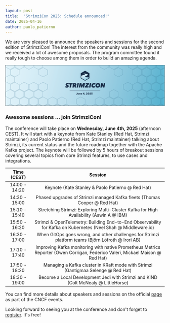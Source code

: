 ```yaml
---
layout: post
title:  "StrimziCon 2025: Schedule announced!"
date: 2025-04-16
author: paolo_patierno
---
```


We are very pleased to announce the speakers and sessions for the second edition of StrimziCon!
The interest from the community was really high and we received a lot of awesome proposals.
The program committee found it really tough to choose among them in order to build an amazing agenda.

<!--more-->

![StrimziCon 2025 Banner](/assets/images/posts/2025-01-29-strimzicon2025-banner.png)

### Awesome sessions ... join StrimziCon! 

The conference will take place on <b>Wednesday, June 4th, 2025</b> (afternoon CEST).
It will start with a keynote from Kate Stanley (Red Hat, Strimzi maintainer) and Paolo Patierno (Red Hat, Strimzi maintainer) talking about Strimzi, its current status and the future roadmap together with the Apache Kafka project.
The keynote will be followed by 5 hours of breakout sessions covering several topics from core Strimzi features, to use cases and integrations.

| Time (CEST) | Session |
|:---:|:---:|
| 14:00 - 14:20 | Keynote (Kate Stanley & Paolo Patierno @ Red Hat) |
| 14:30 - 15:00 | Phased upgrades of Strimzi managed Kafka fleets (Thomas Cooper @ Red Hat) |
| 15:10 - 15:40 | Stretching Strimzi: Exploring Multi-Cluster Kafka for High Availability (Aswin A @ IBM) |
| 15:50 - 16:20 | Strimzi & OpenTelemetry: Building End-to-End Observability for Kafka on Kubernetes (Neel Shah @ Middleware.io) |
| 16:30 - 17:00 | When GitOps goes wrong, and other challenges for Strimzi platform teams (Björn Löfroth @ Irori AB) |
| 17:10 - 17:40 | Improving Kafka monitoring with native Prometheus Metrics Reporter (Owen Corrigan, Federico Valeri, Mickael Maison @ Red Hat) |
| 17:50 - 18:20 | Managing a Kafka cluster in KRaft mode with Strimzi (Gantigmaa Selenge @ Red Hat) |
| 18:30 - 19:00 | Become a Local Development Jedi with Strimzi and KIND (Colt McNealy @ LittleHorse) |

You can find more details about speakers and sessions on the official [page](https://community.cncf.io/events/details/cncf-virtual-project-events-hosted-by-cncf-presents-strimzicon-2025-virtual/) as part of the CNCF events.

Looking forward to seeing you at the conference and don't forget to [register](https://community.cncf.io/events/details/cncf-virtual-project-events-hosted-by-cncf-presents-strimzicon-2025-virtual/). It's free!